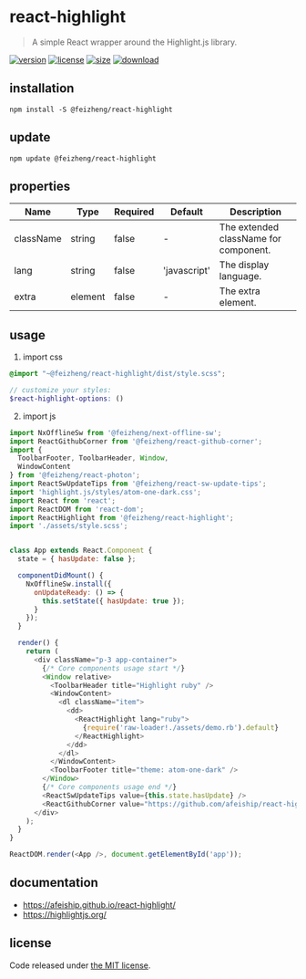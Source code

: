 # react-highlight
> A simple React wrapper around the Highlight.js library.

[![version][version-image]][version-url]
[![license][license-image]][license-url]
[![size][size-image]][size-url]
[![download][download-image]][download-url]

## installation
```shell
npm install -S @feizheng/react-highlight
```

## update
```shell
npm update @feizheng/react-highlight
```

## properties
| Name      | Type    | Required | Default      | Description                           |
| --------- | ------- | -------- | ------------ | ------------------------------------- |
| className | string  | false    | -            | The extended className for component. |
| lang      | string  | false    | 'javascript' | The display language.                 |
| extra     | element | false    | -            | The extra element.                    |


## usage
1. import css
  ```scss
  @import "~@feizheng/react-highlight/dist/style.scss";

  // customize your styles:
  $react-highlight-options: ()
  ```
2. import js
  ```js
  import NxOfflineSw from '@feizheng/next-offline-sw';
  import ReactGithubCorner from '@feizheng/react-github-corner';
  import {
    ToolbarFooter, ToolbarHeader, Window,
    WindowContent
  } from '@feizheng/react-photon';
  import ReactSwUpdateTips from '@feizheng/react-sw-update-tips';
  import 'highlight.js/styles/atom-one-dark.css';
  import React from 'react';
  import ReactDOM from 'react-dom';
  import ReactHighlight from '@feizheng/react-highlight';
  import './assets/style.scss';


  class App extends React.Component {
    state = { hasUpdate: false };

    componentDidMount() {
      NxOfflineSw.install({
        onUpdateReady: () => {
          this.setState({ hasUpdate: true });
        }
      });
    }

    render() {
      return (
        <div className="p-3 app-container">
          {/* Core components usage start */}
          <Window relative>
            <ToolbarHeader title="Highlight ruby" />
            <WindowContent>
              <dl className="item">
                <dd>
                  <ReactHighlight lang="ruby">
                    {require('raw-loader!./assets/demo.rb').default}
                  </ReactHighlight>
                </dd>
              </dl>
            </WindowContent>
            <ToolbarFooter title="theme: atom-one-dark" />
          </Window>
          {/* Core components usage end */}
          <ReactSwUpdateTips value={this.state.hasUpdate} />
          <ReactGithubCorner value="https://github.com/afeiship/react-highlight" />
        </div>
      );
    }
  }

  ReactDOM.render(<App />, document.getElementById('app'));

  ```

## documentation
- https://afeiship.github.io/react-highlight/
- https://highlightjs.org/


## license
Code released under [the MIT license](https://github.com/afeiship/react-highlight/blob/master/LICENSE.txt).

[version-image]: https://img.shields.io/npm/v/@feizheng/react-highlight
[version-url]: https://npmjs.org/package/@feizheng/react-highlight

[license-image]: https://img.shields.io/npm/l/@feizheng/react-highlight
[license-url]: https://github.com/afeiship/react-highlight/blob/master/LICENSE.txt

[size-image]: https://img.shields.io/bundlephobia/minzip/@feizheng/react-highlight
[size-url]: https://github.com/afeiship/react-highlight/blob/master/dist/react-highlight.min.js

[download-image]: https://img.shields.io/npm/dm/@feizheng/react-highlight
[download-url]: https://www.npmjs.com/package/@feizheng/react-highlight
